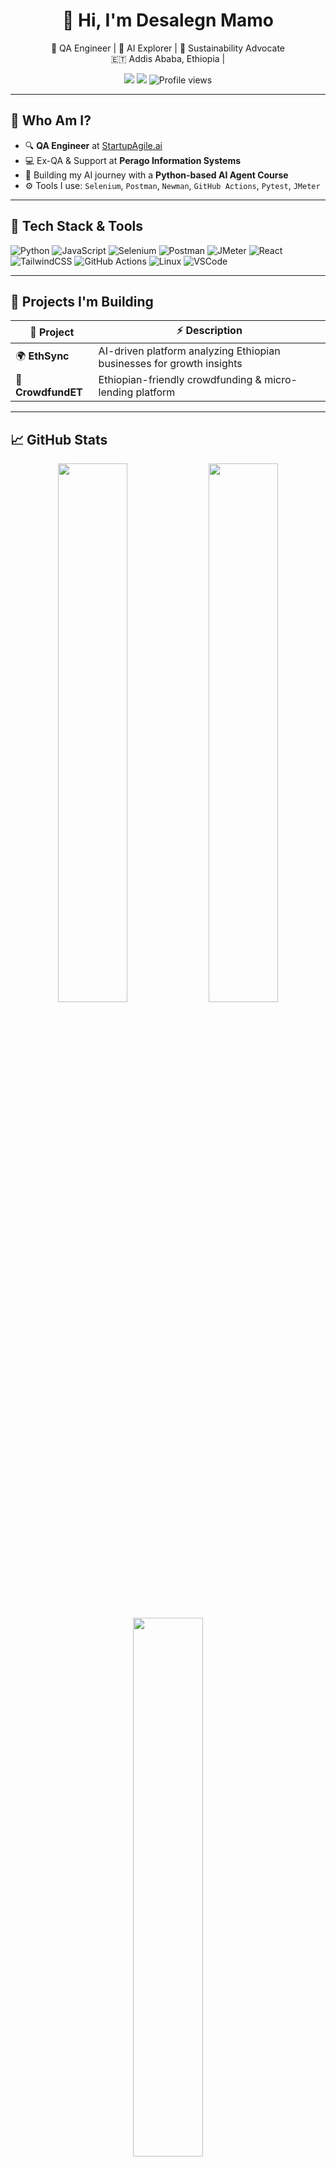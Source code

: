 <h1 align="center">👋 Hi, I'm Desalegn Mamo</h1>

<p align="center">
  🚀 QA Engineer | 🤖 AI Explorer | 🌱 Sustainability Advocate  
  <br>
  🇪🇹 Addis Ababa, Ethiopia |  
<p align="center">
  <a href="mailto:destamamo123@gmail.com"><img src="https://img.shields.io/badge/Email-destamamo123@gmail.com-red?style=flat&logo=gmail"></a>
  <a href="https://linkedin.com/in/desalegnmamo"><img src="https://img.shields.io/badge/LinkedIn-DesalegnMamo-blue?style=flat&logo=linkedin"></a>
  <img src="https://komarev.com/ghpvc/?username=DesalegnMamo&style=flat&color=blue" alt="Profile views"/>
</p>

---

## 🧠 Who Am I?

- 🔍 **QA Engineer** at [StartupAgile.ai](https://startupagile.ai)
- 💻 Ex-QA & Support at **Perago Information Systems**
- 🤖 Building my AI journey with a **Python-based AI Agent Course**
- ⚙️ Tools I use: `Selenium`, `Postman`, `Newman`, `GitHub Actions`, `Pytest`, `JMeter`

---

## 🌟 Tech Stack & Tools

![Python](https://img.shields.io/badge/-Python-333?style=flat&logo=python)
![JavaScript](https://img.shields.io/badge/-JavaScript-333?style=flat&logo=javascript)
![Selenium](https://img.shields.io/badge/-Selenium-333?style=flat&logo=selenium)
![Postman](https://img.shields.io/badge/-Postman-333?style=flat&logo=postman)
![JMeter](https://img.shields.io/badge/-JMeter-333?style=flat&logo=apachejmeter)
![React](https://img.shields.io/badge/-React-333?style=flat&logo=react)
![TailwindCSS](https://img.shields.io/badge/-TailwindCSS-333?style=flat&logo=tailwindcss)
![GitHub Actions](https://img.shields.io/badge/-GitHub%20Actions-333?style=flat&logo=githubactions)
![Linux](https://img.shields.io/badge/-Linux-333?style=flat&logo=linux)
![VSCode](https://img.shields.io/badge/-VSCode-333?style=flat&logo=visualstudiocode)

---

## 🔭 Projects I'm Building

| 🚧 Project       | ⚡ Description |
|------------------|----------------|
| 🌍 **EthSync**     | AI-driven platform analyzing Ethiopian businesses for growth insights |
| 🌱 **CrowdfundET** | Ethiopian-friendly crowdfunding & micro-lending platform |

---

## 📈 GitHub Stats

<p align="center">
  <img src="https://github-readme-stats.vercel.app/api?username=Desalegn23&show_icons=true&theme=radical" width="47%">
  <img src="https://github-readme-streak-stats.herokuapp.com/?user=Desalegn23&theme=radical" width="47%">
</p>

<p align="center">
  <img src="https://github-readme-stats.vercel.app/api/top-langs/?username=Desalegn23&layout=compact&theme=radical" width="47%">
</p>

---

## 🛠 Currently Learning

- 🌐 Advanced Selenium + CI/CD workflows
- 🤖 AI Agents, LangChain, Vector DBs
- ⚔️ Ethical Hacking & Cybersecurity
- 📱 React Native for Android apps

---

## 📫 Let's Connect

- 📧 Email: destamamo123@gmail.com  
- 🌐 LinkedIn: [linkedin.com/in/desalegnmamo](https://linkedin.com/in/desalegnmamo)  
- 🧪 Portfolio site: Coming soon!

---

<p align="center">
  <b>💡 Building Africa's tech future — one test case and one line of code at a time.</b>
</p>
)  


